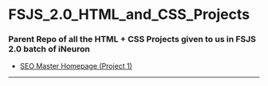 # FSJS_2.0_HTML_and_CSS_Projects

### Parent Repo of all the HTML + CSS Projects given to us in FSJS 2.0 batch of iNeuron

- [SEO Master Homepage (Project 1)](https://github.com/vyomPundhir/SEO_Master_Homepage)

---
